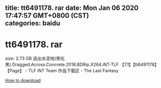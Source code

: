 
title: tt6491178. rar
date: Mon Jan 06 2020 17:47:57 GMT+0800 (CST)    
categories: baidu
---

# tt6491178. rar
size: 2.73 GB
 逃出水泥地(黑吃黑).Dragged.Across.Concrete.2018.BDRip.X264.iNT-TLF 【7.1】【tt6491178】【Page】 - TLF iNT Team 作品下载区 - The Last Fantasy
 

[How to download](https://bpcam.bemobtrk.com/go/2ceec3aa-1ca2-46d6-b9ff-aaa5c184517c?jno=2466)